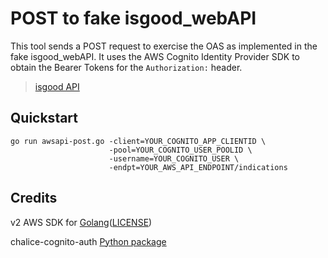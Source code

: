 # POST to fake isgood_webAPI
This tool sends a POST request to exercise the OAS
  as implemented in the fake isgood_webAPI.
  It uses the AWS Cognito Identity Provider SDK
  to obtain the Bearer Tokens for the `Authorization:` header.

> [isgood API](https://github.com/for-good/isgood-api)

## Quickstart
```console
go run awsapi-post.go -client=YOUR_COGNITO_APP_CLIENTID \
                      -pool=YOUR_COGNITO_USER_POOLID \
                      -username=YOUR_COGNITO_USER \
                      -endpt=YOUR_AWS_API_ENDPOINT/indications

```



## Credits

v2 AWS SDK for 
 [Golang](https://pkg.go.dev/github.com/aws/aws-sdk-go-v2)([LICENSE](https://pkg.go.dev/github.com/aws/aws-sdk-go-v2?tab=licenses))

chalice-cognito-auth
 [Python package](https://pypi.org/project/chalice-cognito-auth)



